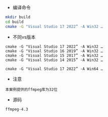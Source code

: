 
- 编译命令
```bash
mkdir build
cd build
cmake -G "Visual Studio 17 2022” -A Win32 …
```

- 不同vs版本
```
cmake -G "Visual Studio 17 2022” -A Win32 …
cmake -G "Visual Studio 16 2019” -A Win32 …
cmake -G "Visual Studio 15 2017” -A Win32 …
cmake -G "Visual Studio 14 2015” -A Win32 …

cmake -G "Visual Studio 17 2022” -A Win64 …

```

- 注意
```
本案例提供的ffmpeg库为32位
```

- 源码
```
ffmpeg-4.3
```